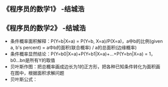 ## 《程序员的数学1》 -结城浩

## 《程序员的数学2》 -结城浩
* 条件概率面积解释：P(Y=b|X=a) = P(Y=b, X=a)/P(X=a)，a中b的比例(given a, b's percent) = a中b的面积(联合概率) / a的总面积(边缘概率)
* 条件概率显然结论：P(Y=b0|X=a)+P(Y=b1|X=a)+...+P(Y=bn|X=a) = 1，b0...bn是所有Y的取值
* 贝叶斯作图：把总概率画成边长为1的正方形，把各种已知条件转化为面积画在图中，根据面积求解问题
* 贝叶斯公式：